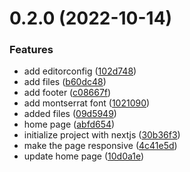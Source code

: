 # 0.2.0 (2022-10-14)


### Features

* add editorconfig ([102d748](https://github.com/onesoft-sudo/tes-website/commit/102d7481136149517e01d6fbdd81e4fdc6ea301e))
* add files ([b60dc48](https://github.com/onesoft-sudo/tes-website/commit/b60dc48a7555ae77d78fa63bb3d2fd193c9c5516))
* add footer ([c08667f](https://github.com/onesoft-sudo/tes-website/commit/c08667ff066c4497a2234467ba6e5cb12f11bce9))
* add montserrat font ([1021090](https://github.com/onesoft-sudo/tes-website/commit/1021090e9fb399608c2eebb2ccc4bb878f88aa1c))
* added files ([09d5949](https://github.com/onesoft-sudo/tes-website/commit/09d5949fcfceeb26f6e470e91aa712dac2e7ccaf))
* home page ([abfd654](https://github.com/onesoft-sudo/tes-website/commit/abfd654fc3d65a56c34212460081d975356a882b))
* initialize project with nextjs ([30b36f3](https://github.com/onesoft-sudo/tes-website/commit/30b36f366e4c79471307becc12eeaf268bf9bb71))
* make the page responsive ([4c41e5d](https://github.com/onesoft-sudo/tes-website/commit/4c41e5d6469f32622baf4ca578e97fb40a8ca5c2))
* update home page ([10d0a1e](https://github.com/onesoft-sudo/tes-website/commit/10d0a1e4e71c0aa29d6e74333f15754d43e80355))




